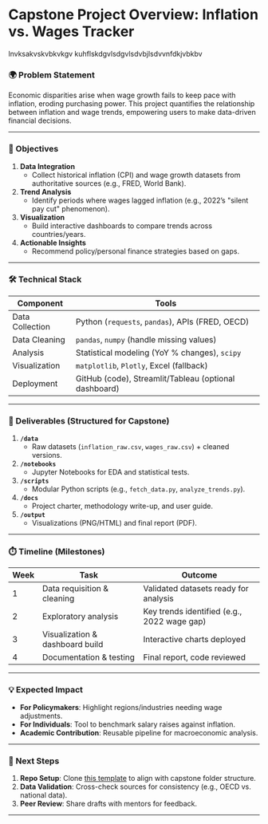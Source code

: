 # **Capstone Project Overview: Inflation vs. Wages Tracker**  



lnvksakvskvbkvkgv
kuhflskdgvlsdgvlsdvbjlsdvvnfdkjvbkbv

### **🌍 Problem Statement**  
Economic disparities arise when wage growth fails to keep pace with inflation, eroding purchasing power. This project quantifies the relationship between inflation and wage trends, empowering users to make data-driven financial decisions.  

---

### **🎯 Objectives**  
1. **Data Integration**  
   - Collect historical inflation (CPI) and wage growth datasets from authoritative sources (e.g., FRED, World Bank).  
2. **Trend Analysis**  
   - Identify periods where wages lagged inflation (e.g., 2022’s "silent pay cut" phenomenon).  
3. **Visualization**  
   - Build interactive dashboards to compare trends across countries/years.  
4. **Actionable Insights**  
   - Recommend policy/personal finance strategies based on gaps.  

---

### **🛠️ Technical Stack**  
| **Component**       | **Tools**                          |  
|---------------------|-----------------------------------|  
| Data Collection     | Python (`requests`, `pandas`), APIs (FRED, OECD) |  
| Data Cleaning      | `pandas`, `numpy` (handle missing values) |  
| Analysis          | Statistical modeling (YoY % changes), `scipy` |  
| Visualization     | `matplotlib`, `Plotly`, Excel (fallback) |  
| Deployment       | GitHub (code), Streamlit/Tableau (optional dashboard) |  

---

### **📂 Deliverables (Structured for Capstone)**  
1. **`/data`**  
   - Raw datasets (`inflation_raw.csv`, `wages_raw.csv`) + cleaned versions.  
2. **`/notebooks`**  
   - Jupyter Notebooks for EDA and statistical tests.  
3. **`/scripts`**  
   - Modular Python scripts (e.g., `fetch_data.py`, `analyze_trends.py`).  
4. **`/docs`**  
   - Project charter, methodology write-up, and user guide.  
5. **`/output`**  
   - Visualizations (PNG/HTML) and final report (PDF).  

---

### **⏱️ Timeline (Milestones)**  
| **Week** | **Task**                          | **Outcome**                          |  
|----------|-----------------------------------|--------------------------------------|  
| 1        | Data requisition & cleaning      | Validated datasets ready for analysis |  
| 2        | Exploratory analysis             | Key trends identified (e.g., 2022 wage gap) |  
| 3        | Visualization & dashboard build  | Interactive charts deployed          |  
| 4        | Documentation & testing          | Final report, code reviewed          |  

---

### **💡 Expected Impact**  
- **For Policymakers**: Highlight regions/industries needing wage adjustments.  
- **For Individuals**: Tool to benchmark salary raises against inflation.  
- **Academic Contribution**: Reusable pipeline for macroeconomic analysis.  

---

### **🔗 Next Steps**  
1. **Repo Setup**: Clone [this template](https://github.com/datascience/capstone-template) to align with capstone folder structure.  
2. **Data Validation**: Cross-check sources for consistency (e.g., OECD vs. national data).  
3. **Peer Review**: Share drafts with mentors for feedback.  

--- 
